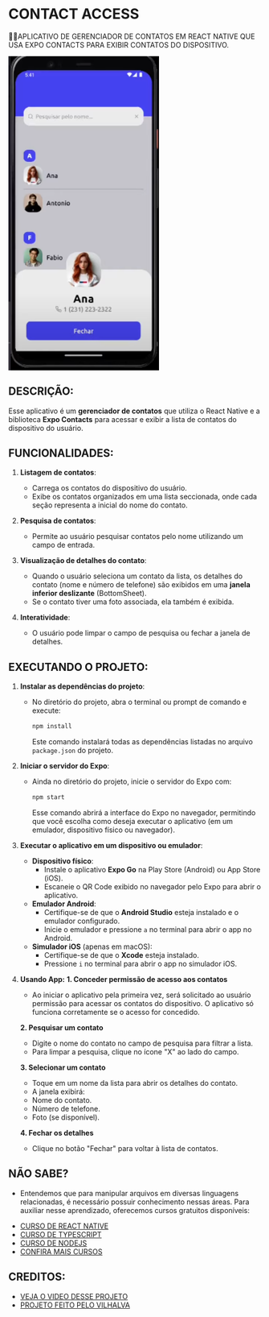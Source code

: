 # CONTACT ACCESS
👨‍🏫APLICATIVO DE GERENCIADOR DE CONTATOS EM REACT NATIVE QUE USA EXPO CONTACTS PARA EXIBIR CONTATOS DO DISPOSITIVO.

<img src="FOTO.png" align="center" width="300"> <br>

## DESCRIÇÃO:
Esse aplicativo é um **gerenciador de contatos** que utiliza o React Native e a biblioteca **Expo Contacts** para acessar e exibir a lista de contatos do dispositivo do usuário. 

## FUNCIONALIDADES:
1. **Listagem de contatos**: 
   - Carrega os contatos do dispositivo do usuário.
   - Exibe os contatos organizados em uma lista seccionada, onde cada seção representa a inicial do nome do contato.

2. **Pesquisa de contatos**: 
   - Permite ao usuário pesquisar contatos pelo nome utilizando um campo de entrada.

3. **Visualização de detalhes do contato**:
   - Quando o usuário seleciona um contato da lista, os detalhes do contato (nome e número de telefone) são exibidos em uma **janela inferior deslizante** (BottomSheet).
   - Se o contato tiver uma foto associada, ela também é exibida.

4. **Interatividade**:
   - O usuário pode limpar o campo de pesquisa ou fechar a janela de detalhes.

## EXECUTANDO O PROJETO:
1. **Instalar as dependências do projeto**:  
   - No diretório do projeto, abra o terminal ou prompt de comando e execute:  
     ```bash
     npm install
     ```  
     Este comando instalará todas as dependências listadas no arquivo `package.json` do projeto.

2. **Iniciar o servidor do Expo**:  
   - Ainda no diretório do projeto, inicie o servidor do Expo com:  
     ```bash
     npm start
     ```  
     Esse comando abrirá a interface do Expo no navegador, permitindo que você escolha como deseja executar o aplicativo (em um emulador, dispositivo físico ou navegador).

3. **Executar o aplicativo em um dispositivo ou emulador**:  
   - **Dispositivo físico**:  
     - Instale o aplicativo **Expo Go** na Play Store (Android) ou App Store (iOS).  
     - Escaneie o QR Code exibido no navegador pelo Expo para abrir o aplicativo.  
   - **Emulador Android**:  
     - Certifique-se de que o **Android Studio** esteja instalado e o emulador configurado.  
     - Inicie o emulador e pressione `a` no terminal para abrir o app no Android.  
   - **Simulador iOS** (apenas em macOS):  
     - Certifique-se de que o **Xcode** esteja instalado.  
     - Pressione `i` no terminal para abrir o app no simulador iOS.  

4. **Usando App:**
   **1. Conceder permissão de acesso aos contatos**
      - Ao iniciar o aplicativo pela primeira vez, será solicitado ao usuário permissão para acessar os contatos do dispositivo. O aplicativo só funciona corretamente se o acesso for concedido.

   **2. Pesquisar um contato**
      - Digite o nome do contato no campo de pesquisa para filtrar a lista.
      - Para limpar a pesquisa, clique no ícone "X" ao lado do campo.

   **3. Selecionar um contato**
      - Toque em um nome da lista para abrir os detalhes do contato.
      - A janela exibirá:
      - Nome do contato.
      - Número de telefone.
      - Foto (se disponível).

   **4. Fechar os detalhes**
      - Clique no botão "Fechar" para voltar à lista de contatos.

## NÃO SABE?
- Entendemos que para manipular arquivos em diversas linguagens relacionadas, é necessário possuir conhecimento nessas áreas. Para auxiliar nesse aprendizado, oferecemos cursos gratuitos disponíveis:
* [CURSO DE REACT NATIVE](https://github.com/VILHALVA/CURSO-DE-REACT-NATIVE)
* [CURSO DE TYPESCRIPT](https://github.com/VILHALVA/CURSO-DE-TYPESCRIPT)
* [CURSO DE NODEJS](https://github.com/VILHALVA/CURSO-DE-NODEJS)
* [CONFIRA MAIS CURSOS](https://github.com/VILHALVA?tab=repositories&q=+topic:CURSO)

## CREDITOS:
- [VEJA O VIDEO DESSE PROJETO](https://youtu.be/LfWCQb_hvMQ?si=BvpJbIp87VCVaDDO)
- [PROJETO FEITO PELO VILHALVA](https://github.com/VILHALVA)


